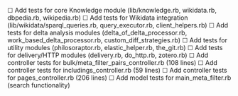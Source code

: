   ☐ Add tests for core Knowledge module (lib/knowledge.rb, wikidata.rb, dbpedia.rb, wikipedia.rb)
  ☐ Add tests for Wikidata integration (lib/wikidata/sparql_queries.rb, query_executor.rb, client_helpers.rb)
  ☐ Add tests for delta analysis modules (delta_of_delta_processor.rb, work_based_delta_processor.rb, custom_diff_strategies.rb)
  ☐ Add tests for utility modules (philosoraptor.rb, elastic_helper.rb, the_git.rb)
  ☐ Add tests for delivery/HTTP modules (delivery.rb, do_http.rb, zotero.rb)
  ☐ Add controller tests for bulk/meta_filter_pairs_controller.rb (108 lines)
  ☐ Add controller tests for includings_controller.rb (59 lines)
  ☐ Add controller tests for pages_controller.rb (206 lines)
  ☐ Add model tests for main_meta_filter.rb (search functionality)

